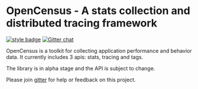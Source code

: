 # OpenCensus - A stats collection and distributed tracing framework
[![style badge][gts-image]][gts-url]
[![Gitter chat][gitter-image]][gitter-url]

OpenCensus is a toolkit for collecting application performance and behavior data. It currently 
includes 3 apis: stats, tracing and tags.

The library is in alpha stage and the API is subject to change.

Please join [gitter](https://gitter.im/census-instrumentation/Lobby) for help or feedback on this
project.

[gitter-image]: https://badges.gitter.im/census-instrumentation/lobby.svg
[gitter-url]: https://gitter.im/census-instrumentation/lobby?utm_source=badge&utm_medium=badge&utm_campaign=pr-badge&utm_content=badge
[gts-image]: https://img.shields.io/badge/code%20style-Google-blue.svg
[gts-url]: https://www.npmjs.com/package/gts
